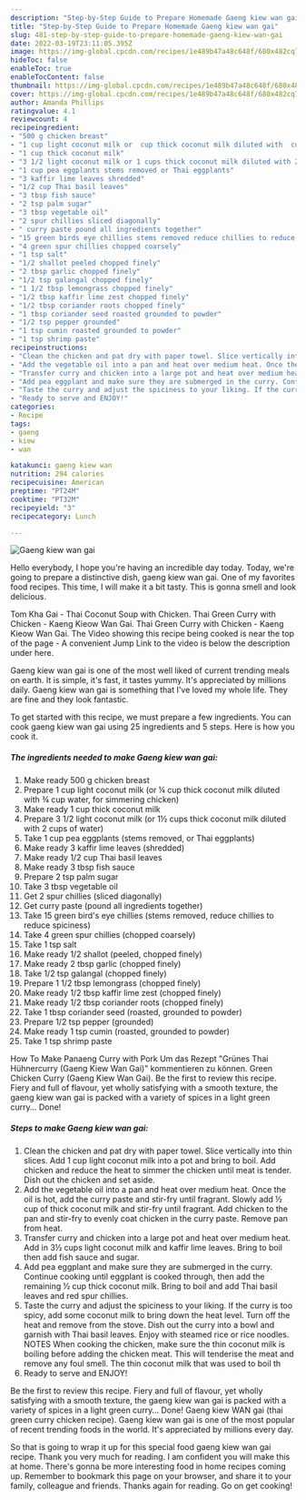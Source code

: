 ```yaml
---
description: "Step-by-Step Guide to Prepare Homemade Gaeng kiew wan gai"
title: "Step-by-Step Guide to Prepare Homemade Gaeng kiew wan gai"
slug: 481-step-by-step-guide-to-prepare-homemade-gaeng-kiew-wan-gai
date: 2022-03-19T23:11:05.395Z
image: https://img-global.cpcdn.com/recipes/1e489b47a48c648f/680x482cq70/gaeng-kiew-wan-gai-recipe-main-photo.jpg
hideToc: false
enableToc: true
enableTocContent: false
thumbnail: https://img-global.cpcdn.com/recipes/1e489b47a48c648f/680x482cq70/gaeng-kiew-wan-gai-recipe-main-photo.jpg
cover: https://img-global.cpcdn.com/recipes/1e489b47a48c648f/680x482cq70/gaeng-kiew-wan-gai-recipe-main-photo.jpg
author: Amanda Phillips
ratingvalue: 4.1
reviewcount: 4
recipeingredient:
- "500 g chicken breast"
- "1 cup light coconut milk or  cup thick coconut milk diluted with  cup water for simmering chicken"
- "1 cup thick coconut milk"
- "3 1/2 light coconut milk or 1 cups thick coconut milk diluted with 2 cups of water"
- "1 cup pea eggplants stems removed or Thai eggplants"
- "3 kaffir lime leaves shredded"
- "1/2 cup Thai basil leaves"
- "3 tbsp fish sauce"
- "2 tsp palm sugar"
- "3 tbsp vegetable oil"
- "2 spur chillies sliced diagonally"
- " curry paste pound all ingredients together"
- "15 green birds eye chillies stems removed reduce chillies to reduce spiciness"
- "4 green spur chillies chopped coarsely"
- "1 tsp salt"
- "1/2 shallot peeled chopped finely"
- "2 tbsp garlic chopped finely"
- "1/2 tsp galangal chopped finely"
- "1 1/2 tbsp lemongrass chopped finely"
- "1/2 tbsp kaffir lime zest chopped finely"
- "1/2 tbsp coriander roots chopped finely"
- "1 tbsp coriander seed roasted grounded to powder"
- "1/2 tsp pepper grounded"
- "1 tsp cumin roasted grounded to powder"
- "1 tsp shrimp paste"
recipeinstructions:
- "Clean the chicken and pat dry with paper towel. Slice vertically into thin slices. Add 1 cup light coconut milk into a pot and bring to boil. Add chicken and reduce the heat to simmer the chicken until meat is tender. Dish out the chicken and set aside."
- "Add the vegetable oil into a pan and heat over medium heat. Once the oil is hot, add the curry paste and stir-fry until fragrant. Slowly add ½ cup of thick coconut milk and stir-fry until fragrant. Add chicken to the pan and stir-fry to evenly coat chicken in the curry paste. Remove pan from heat."
- "Transfer curry and chicken into a large pot and heat over medium heat. Add in 3½ cups light coconut milk and kaffir lime leaves. Bring to boil then add fish sauce and sugar."
- "Add pea eggplant and make sure they are submerged in the curry. Continue cooking until eggplant is cooked through, then add the remaining ½ cup thick coconut milk. Bring to boil and add Thai basil leaves and red spur chillies."
- "Taste the curry and adjust the spiciness to your liking. If the curry is too spicy, add some coconut milk to bring down the heat level. Turn off the heat and remove from the stove. Dish out the curry into a bowl and garnish with Thai basil leaves. Enjoy with steamed rice or rice noodles.  NOTES  When cooking the chicken, make sure the thin coconut milk is boiling before adding the chicken meat. This will tenderise the meat and remove any foul smell. The thin coconut milk that was used to boil th"
- "Ready to serve and ENJOY!"
categories:
- Recipe
tags:
- gaeng
- kiew
- wan

katakunci: gaeng kiew wan 
nutrition: 294 calories
recipecuisine: American
preptime: "PT24M"
cooktime: "PT32M"
recipeyield: "3"
recipecategory: Lunch

---
```



![Gaeng kiew wan gai](https://img-global.cpcdn.com/recipes/1e489b47a48c648f/680x482cq70/gaeng-kiew-wan-gai-recipe-main-photo.jpg)

Hello everybody, I hope you're having an incredible day today. Today, we're going to prepare a distinctive dish, gaeng kiew wan gai. One of my favorites food recipes. This time, I will make it a bit tasty. This is gonna smell and look delicious.

Tom Kha Gai - Thai Coconut Soup with Chicken. Thai Green Curry with Chicken - Kaeng Kieow Wan Gai. Thai Green Curry with Chicken - Kaeng Kieow Wan Gai. The Video showing this recipe being cooked is near the top of the page - A convenient Jump Link to the video is below the description under here.

Gaeng kiew wan gai is one of the most well liked of current trending meals on earth. It is simple, it's fast, it tastes yummy. It's appreciated by millions daily. Gaeng kiew wan gai is something that I've loved my whole life. They are fine and they look fantastic.


To get started with this recipe, we must prepare a few ingredients. You can cook gaeng kiew wan gai using 25 ingredients and 5 steps. Here is how you cook it.

<!--inarticleads1-->

##### The ingredients needed to make Gaeng kiew wan gai:

1. Make ready 500 g chicken breast
1. Prepare 1 cup light coconut milk (or ¼ cup thick coconut milk diluted with ¾ cup water, for simmering chicken)
1. Make ready 1 cup thick coconut milk
1. Prepare 3 1/2 light coconut milk (or 1½ cups thick coconut milk diluted with 2 cups of water)
1. Take 1 cup pea eggplants (stems removed, or Thai eggplants)
1. Make ready 3 kaffir lime leaves (shredded)
1. Make ready 1/2 cup Thai basil leaves
1. Make ready 3 tbsp fish sauce
1. Prepare 2 tsp palm sugar
1. Take 3 tbsp vegetable oil
1. Get 2 spur chillies (sliced diagonally)
1. Get  curry paste (pound all ingredients together)
1. Take 15 green bird&#39;s eye chillies (stems removed, reduce chillies to reduce spiciness)
1. Take 4 green spur chillies (chopped coarsely)
1. Take 1 tsp salt
1. Make ready 1/2 shallot (peeled, chopped finely)
1. Make ready 2 tbsp garlic (chopped finely)
1. Take 1/2 tsp galangal (chopped finely)
1. Prepare 1 1/2 tbsp lemongrass (chopped finely)
1. Make ready 1/2 tbsp kaffir lime zest (chopped finely)
1. Make ready 1/2 tbsp coriander roots (chopped finely)
1. Take 1 tbsp coriander seed (roasted, grounded to powder)
1. Prepare 1/2 tsp pepper (grounded)
1. Make ready 1 tsp cumin (roasted, grounded to powder)
1. Take 1 tsp shrimp paste


How To Make Panaeng Curry with Pork Um das Rezept &#34;Grünes Thai Hühnercurry (Gaeng Kiew Wan Gai)&#34; kommentieren zu können. Green Chicken Curry (Gaeng Kiew Wan Gai). Be the first to review this recipe. Fiery and full of flavour, yet wholly satisfying with a smooth texture, the gaeng kiew wan gai is packed with a variety of spices in a light green curry… Done! 

<!--inarticleads2-->

##### Steps to make Gaeng kiew wan gai:

1. Clean the chicken and pat dry with paper towel. Slice vertically into thin slices. Add 1 cup light coconut milk into a pot and bring to boil. Add chicken and reduce the heat to simmer the chicken until meat is tender. Dish out the chicken and set aside.
1. Add the vegetable oil into a pan and heat over medium heat. Once the oil is hot, add the curry paste and stir-fry until fragrant. Slowly add ½ cup of thick coconut milk and stir-fry until fragrant. Add chicken to the pan and stir-fry to evenly coat chicken in the curry paste. Remove pan from heat.
1. Transfer curry and chicken into a large pot and heat over medium heat. Add in 3½ cups light coconut milk and kaffir lime leaves. Bring to boil then add fish sauce and sugar.
1. Add pea eggplant and make sure they are submerged in the curry. Continue cooking until eggplant is cooked through, then add the remaining ½ cup thick coconut milk. Bring to boil and add Thai basil leaves and red spur chillies.
1. Taste the curry and adjust the spiciness to your liking. If the curry is too spicy, add some coconut milk to bring down the heat level. Turn off the heat and remove from the stove. Dish out the curry into a bowl and garnish with Thai basil leaves. Enjoy with steamed rice or rice noodles.  NOTES  When cooking the chicken, make sure the thin coconut milk is boiling before adding the chicken meat. This will tenderise the meat and remove any foul smell. The thin coconut milk that was used to boil th
1. Ready to serve and ENJOY!

Be the first to review this recipe. Fiery and full of flavour, yet wholly satisfying with a smooth texture, the gaeng kiew wan gai is packed with a variety of spices in a light green curry… Done! Gaeng kiew WAN gai (thai green curry chicken recipe). Gaeng kiew wan gai is one of the most popular of recent trending foods in the world. It&#39;s appreciated by millions every day. 

So that is going to wrap it up for this special food gaeng kiew wan gai recipe. Thank you very much for reading. I am confident you will make this at home. There's gonna be more interesting food in home recipes coming up. Remember to bookmark this page on your browser, and share it to your family, colleague and friends. Thanks again for reading. Go on get cooking!
